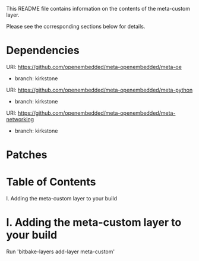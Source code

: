 This README file contains information on the contents of the meta-custom layer.

Please see the corresponding sections below for details.

Dependencies
============

  URI: https://github.com/openembedded/meta-openembedded/meta-oe
  - branch: kirkstone

  URI: https://github.com/openembedded/meta-openembedded/meta-python
  - branch: kirkstone

  URI: https://github.com/openembedded/meta-openembedded/meta-networking
  - branch: kirkstone


Patches
=======

Table of Contents
=================

  I. Adding the meta-custom layer to your build

I. Adding the meta-custom layer to your build
=================================================

Run 'bitbake-layers add-layer meta-custom'

